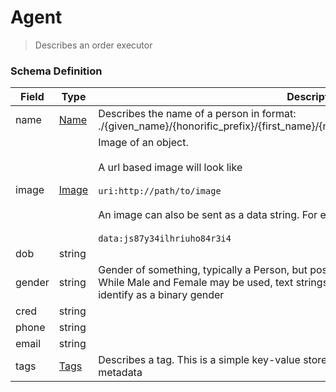Agent
===
>Describes an order executor

### Schema Definition


|**Field**|**Type**|**Description**|
|---------|--------|---------------|
|name|[Name](/Core/Latest/02_Schemas/name)|Describes the name of a person in format: ./{given_name}/{honorific_prefix}/{first_name}/{middle_name}/{last_name}/{honorific_suffix}
|image|[Image](/Core/Latest/02_Schemas/image)|Image of an object. <br/><br/> A url based image will look like <br/><br/>```uri:http://path/to/image``` <br/><br/> An image can also be sent as a data string. For example : <br/><br/> ```data:js87y34ilhriuho84r3i4```
|dob|string|
|gender|string|Gender of something, typically a Person, but possibly also fictional characters, animals, etc. While Male and Female may be used, text strings are also acceptable for people who do not identify as a binary gender
|cred|string|
|phone|string|
|email|string|
|tags|[Tags](/Core/Latest/02_Schemas/tags)|Describes a tag. This is a simple key-value store which is used to contain extended metadata